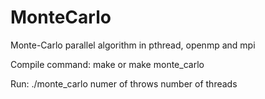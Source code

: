 # MonteCarlo
Monte-Carlo parallel algorithm in pthread, openmp and mpi

Compile command: make or make monte_carlo

Run: ./monte_carlo numer of throws number of threads
